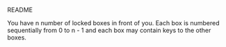 README

You have n number of locked boxes in front of you. Each box is numbered sequentially from 0 to n - 1 and each box may contain keys to the other boxes.